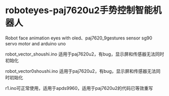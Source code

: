 # roboteyes-paj7620u2手势控制智能机器人

Robot face animation eyes with oled、paj7620_9gestures sensor sg90 servo motor and arduino uno 

robot_vector_shoushi.ino 适用于paj7620u2，有bug，显示屏和传感器无法同时初始化

robot_vector0shoushi.ino 适用于paj7620u2，有bug，显示屏和传感器无法同时初始化

r1.ino可正常使用，适用于apds9960，适用于paj7620u2的代码已等效重写


